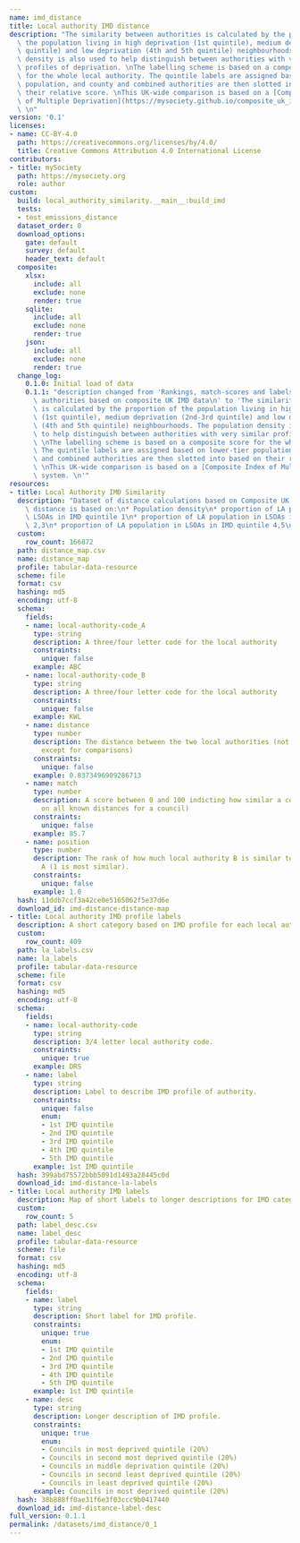 ```yaml
---
name: imd_distance
title: Local authority IMD distance
description: "The similarity between authorities is calculated by the proportion of\
  \ the population living in high deprivation (1st quintile), medium deprivation (2nd-3rd\
  \ quintile) and low deprivation (4th and 5th quintile) neighbourhoods. The population\
  \ density is also used to help distinguish between authorities with very similar\
  \ profiles of deprivation. \nThe labelling scheme is based on a composite score\
  \ for the whole local authority. The quintile labels are assigned based on lower-tier\
  \ population, and county and combined authorities are then slotted into based on\
  \ their relative score. \nThis UK-wide comparison is based on a [Composite Index\
  \ of Multiple Deprivation](https://mysociety.github.io/composite_uk_imd) system.\
  \ \n"
version: '0.1'
licenses:
- name: CC-BY-4.0
  path: https://creativecommons.org/licenses/by/4.0/
  title: Creative Commons Attribution 4.0 International License
contributors:
- title: mySociety
  path: https://mysociety.org
  role: author
custom:
  build: local_authority_similarity.__main__:build_imd
  tests:
  - test_emissions_distance
  dataset_order: 0
  download_options:
    gate: default
    survey: default
    header_text: default
  composite:
    xlsx:
      include: all
      exclude: none
      render: true
    sqlite:
      include: all
      exclude: none
      render: true
    json:
      include: all
      exclude: none
      render: true
  change_log:
    0.1.0: Initial load of data
    0.1.1: "description changed from 'Rankings, match-scores and labels for local\
      \ authorities based on composite UK IMD data\n' to 'The similarity between authorities\
      \ is calculated by the proportion of the population living in high deprivation\
      \ (1st quintile), medium deprivation (2nd-3rd quintile) and low deprivation\
      \ (4th and 5th quintile) neighbourhoods. The population density is also used\
      \ to help distinguish between authorities with very similar profiles of deprivation.\
      \ \nThe labelling scheme is based on a composite score for the whole local authority.\
      \ The quintile labels are assigned based on lower-tier population, and county\
      \ and combined authorities are then slotted into based on their relative score.\
      \ \nThis UK-wide comparison is based on a [Composite Index of Multiple Deprivation](https://mysociety.github.io/composite_uk_imd)\
      \ system. \n'"
resources:
- title: Local Authority IMD Similarity
  description: "Dataset of distance calculations based on Composite UK IMD.\nThis\
    \ distance is based on:\n* Population density\n* proportion of LA population in\
    \ LSOAs in IMD quintile 1\n* proportion of LA population in LSOAs in IMD quintile\
    \ 2,3\n* proportion of LA population in LSOAs in IMD quintile 4,5\n"
  custom:
    row_count: 166872
  path: distance_map.csv
  name: distance_map
  profile: tabular-data-resource
  scheme: file
  format: csv
  hashing: md5
  encoding: utf-8
  schema:
    fields:
    - name: local-authority-code_A
      type: string
      description: A three/four letter code for the local authority
      constraints:
        unique: false
      example: ABC
    - name: local-authority-code_B
      type: string
      description: A three/four letter code for the local authority
      constraints:
        unique: false
      example: KWL
    - name: distance
      type: number
      description: The distance between the two local authorities (not meaningful
        except for comparisons)
      constraints:
        unique: false
      example: 0.8373496909286713
    - name: match
      type: number
      description: A score between 0 and 100 indicting how similar a council is (based
        on all known distances for a council)
      constraints:
        unique: false
      example: 85.7
    - name: position
      type: number
      description: The rank of how much local authority B is similar to local authority
        A (1 is most similar).
      constraints:
        unique: false
      example: 1.0
  hash: 11ddb7ccf3a42ce0e5165062f5e37d6e
  download_id: imd-distance-distance-map
- title: Local authority IMD profile labels
  description: A short category based on IMD profile for each local authority
  custom:
    row_count: 409
  path: la_labels.csv
  name: la_labels
  profile: tabular-data-resource
  scheme: file
  format: csv
  hashing: md5
  encoding: utf-8
  schema:
    fields:
    - name: local-authority-code
      type: string
      description: 3/4 letter local authority code.
      constraints:
        unique: true
      example: DRS
    - name: label
      type: string
      description: Label to describe IMD profile of authority.
      constraints:
        unique: false
        enum:
        - 1st IMD quintile
        - 2nd IMD quintile
        - 3rd IMD quintile
        - 4th IMD quintile
        - 5th IMD quintile
      example: 1st IMD quintile
  hash: 399abd75572bbb5091d1493a28445c0d
  download_id: imd-distance-la-labels
- title: Local authority IMD labels
  description: Map of short labels to longer descriptions for IMD categories.
  custom:
    row_count: 5
  path: label_desc.csv
  name: label_desc
  profile: tabular-data-resource
  scheme: file
  format: csv
  hashing: md5
  encoding: utf-8
  schema:
    fields:
    - name: label
      type: string
      description: Short label for IMD profile.
      constraints:
        unique: true
        enum:
        - 1st IMD quintile
        - 2nd IMD quintile
        - 3rd IMD quintile
        - 4th IMD quintile
        - 5th IMD quintile
      example: 1st IMD quintile
    - name: desc
      type: string
      description: Longer description of IMD profile.
      constraints:
        unique: true
        enum:
        - Councils in most deprived quintile (20%)
        - Councils in second most deprived quintile (20%)
        - Councils in middle deprivation quintile (20%)
        - Councils in second least deprived quintile (20%)
        - Councils in least deprived quintile (20%)
      example: Councils in most deprived quintile (20%)
  hash: 38b888ff0ae31f6e3f03ccc9b0417440
  download_id: imd-distance-label-desc
full_version: 0.1.1
permalink: /datasets/imd_distance/0_1
---
```

